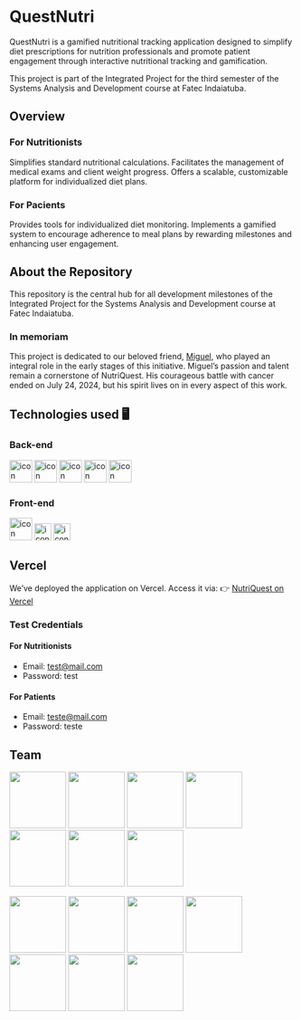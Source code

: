 # QuestNutri

QuestNutri is a gamified nutritional tracking application designed to simplify diet prescriptions for nutrition professionals and promote patient engagement through interactive nutritional tracking and gamification.

This project is part of the Integrated Project for the third semester of the Systems Analysis and Development course at Fatec Indaiatuba.

## Overview
### For Nutritionists
Simplifies standard nutritional calculations.
Facilitates the management of medical exams and client weight progress.
Offers a scalable, customizable platform for individualized diet plans.
### For Pacients
Provides tools for individualized diet monitoring.
Implements a gamified system to encourage adherence to meal plans by rewarding milestones and enhancing user engagement.

## About the Repository
This repository is the central hub for all development milestones of the Integrated Project for the Systems Analysis and Development course at Fatec Indaiatuba.

### In memoriam
This project is dedicated to our beloved friend, [Miguel](https://github.com/Migu3l-Prado), who played an integral role in the early stages of this initiative. Miguel’s passion and talent remain a cornerstone of NutriQuest. His courageous battle with cancer ended on July 24, 2024, but his spirit lives on in every aspect of this work.

## Technologies used 🖥 
### Back-end
<p float="left">
    <img src="https://cdn.jsdelivr.net/gh/devicons/devicon@latest/icons/nodejs/nodejs-original.svg" alt="icon" width="40" height="40" />
    <img src="https://cdn.jsdelivr.net/gh/devicons/devicon@latest/icons/express/express-original.svg" alt="icon" width="40" height="40" />
    <img src="https://cdn.jsdelivr.net/gh/devicons/devicon@latest/icons/mongodb/mongodb-original.svg" alt="icon" width="40" height="40" />
    <img src="https://cdn.jsdelivr.net/gh/devicons/devicon@latest/icons/mongoose/mongoose-original.svg" alt="icon" width="40" height="40" />
    <img src="https://cdn.jsdelivr.net/gh/devicons/devicon@latest/icons/swagger/swagger-original.svg" alt="icon" width="40" height="40" />
</p>

### Front-end
<p float="left">
    <img src="https://cdn.jsdelivr.net/gh/devicons/devicon@latest/icons/react/react-original.svg" alt="icon" width="40" height="40" />
    <img src="https://cdn.jsdelivr.net/gh/devicons/devicon@latest/icons/nextjs/nextjs-original.svg" alt="icon" width="30" height="30" />
    <img src="https://cdn.jsdelivr.net/gh/devicons/devicon@latest/icons/vercel/vercel-original.svg" alt="icon" width="30" height="30" />
</p>


## Vercel
We’ve deployed the application on Vercel. Access it via: 👉 [NutriQuest on Vercel](https://questnutri.vercel.app/)

### Test Credentials
#### For Nutritionists
- Email: test@mail.com
- Password: test

#### For Patients
- Email: teste@mail.com
- Password: teste

## Team
<p float="left">
  <img src="https://media.licdn.com/dms/image/D4E03AQE5G5I_ebYPvA/profile-displayphoto-shrink_800_800/0/1707865613539?e=1724284800&v=beta&t=MkJhfCvVNbhaDcjNN6zS2LDhguuflqZAVzWOAI75P-w" width="100" />
  <img src="https://media.licdn.com/dms/image/v2/D4D03AQFULMRKbfs5cw/profile-displayphoto-shrink_800_800/profile-displayphoto-shrink_800_800/0/1719038024808?e=1738800000&v=beta&t=-fTXzvIkZ2V7DJ0AFuhDqthMWPFqaBl3QEyHjS0KNF8" width="100" /> 
  <img src="https://media.licdn.com/dms/image/v2/D4D35AQHUP6mOqwT8XA/profile-framedphoto-shrink_800_800/profile-framedphoto-shrink_800_800/0/1719434579094?e=1733724000&v=beta&t=N7BLhJT8m2-aDB__634fF6qGgWaFRvM61rF0HZ0I0HE" width="100" />
  <img src="https://media.licdn.com/dms/image/v2/D5603AQH0oflksT_fkQ/profile-displayphoto-shrink_800_800/profile-displayphoto-shrink_800_800/0/1709664338772?e=1738800000&v=beta&t=jq3uhya5qDSbiGGlLKK1YQjzeTr4J8x7zmoECzPcnT8" width="100" />
  <img src="https://media.licdn.com/dms/image/v2/D4D03AQEWlCxIDRUeRw/profile-displayphoto-shrink_800_800/profile-displayphoto-shrink_800_800/0/1704483453828?e=1738800000&v=beta&t=BDkjlHg8yDWmhOnHcz0ZZJ0F1Ft5KrIVozxJksD7JK4" width="100" />
  <img src="https://media.licdn.com/dms/image/v2/D4D03AQFcW4a5v4cwgA/profile-displayphoto-shrink_800_800/profile-displayphoto-shrink_800_800/0/1707394394840?e=1738800000&v=beta&t=acJ3Icm5bwTD0Xj5y1sxToG_GkBL3QwujJD1FkqqX3I" width="100" />
  <img src="https://media.licdn.com/dms/image/v2/C4D03AQFJwGThl0mHEA/profile-displayphoto-shrink_800_800/profile-displayphoto-shrink_800_800/0/1652219794267?e=1738800000&v=beta&t=yIyCuXeErQ_8nKIiXBW0dh_L1oS17dtEs06g4SGtSl0" width="100" />
</p>
<p float="left">
  <a href="https://www.linkedin.com/in/pedro-mendes-5b133b20a/"><img src="https://img.shields.io/badge/LinkedIn-0077B5?style=for-the-badge&logo=linkedin&logoColor=white" width="100"/></a>
  <a href="https://www.linkedin.com/in/ellen-caroline0107/"><img src="https://img.shields.io/badge/LinkedIn-0077B5?style=for-the-badge&logo=linkedin&logoColor=white" width="100"/></a>
  <a href="https://www.linkedin.com/in/arthur-pereira-silva/"><img src="https://img.shields.io/badge/LinkedIn-0077B5?style=for-the-badge&logo=linkedin&logoColor=white" width="100"/></a>
  <a href="https://www.linkedin.com/in/joãovitorcaetanoo/"><img src="https://img.shields.io/badge/LinkedIn-0077B5?style=for-the-badge&logo=linkedin&logoColor=white" width="100"/></a>
  <a href="https://www.linkedin.com/in/nahurstreit/"><img src="https://img.shields.io/badge/LinkedIn-0077B5?style=for-the-badge&logo=linkedin&logoColor=white" width="100"/></a>
  <a href="https://www.linkedin.com/in/bruno-soares-da-silva-b476b8268/"><img src="https://img.shields.io/badge/LinkedIn-0077B5?style=for-the-badge&logo=linkedin&logoColor=white" width="100"/></a>
  <a href="https://www.linkedin.com/in/lucas-paulo-de-souza-b73b7a232/"><img src="https://img.shields.io/badge/LinkedIn-0077B5?style=for-the-badge&logo=linkedin&logoColor=white" width="100"/></a>
</p>
